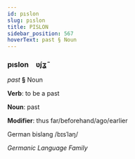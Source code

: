 ```yaml
---
id: pıslon
slug: pıslon
title: PISLON
sidebar_position: 567
hoverText: past § Noun
---
```


### pıslon&emsp;<span kind="abugida">ʋ́ȷʓ̃</span>

*past* **§** Noun

**Verb**: to be a past

**Noun**: past

**Modifier**: thus far/beforehand/ago/earlier

German bislang /bɪsˈlaŋ/

*Germanic Language Family*